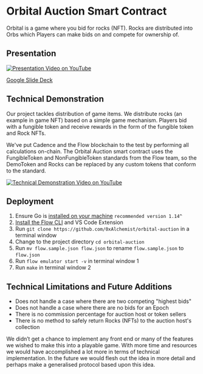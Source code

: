 # Orbital Auction Smart Contract

Orbital is a game where you bid for rocks (NFT). Rocks are distributed into Orbs which Players can make bids on and compete for ownership of.

## Presentation

[![Presentation Video on YouTube](https://img.youtube.com/vi/V7a-qwlKKys/0.jpg)](https://www.youtube.com/watch?v=V7a-qwlKKys)

[Google Slide Deck](https://docs.google.com/presentation/d/1-nXWwUu8lvQ9sxyn1ichKejXjUx8xVSiLnA0J2rFk0k/)

## Technical Demonstration

Our project tackles distribution of game items. We distribute rocks (an example in game NFT) based on a simple game mechanism. Players bid with a fungible token and receive rewards in the form of the fungible token and Rock NFTs.

We've put Cadence and the Flow blockchain to the test by performing all calculations on-chain. The Orbital Auction smart contract uses the FungibleToken and NonFungibleToken standards from the Flow team, so the DemoToken and Rocks can be replaced by any custom tokens that conform to the standard.

[![Technical Demonstration Video on YouTube](https://img.youtube.com/vi/WwAQOymEvkA/0.jpg)](https://www.youtube.com/watch?v=WwAQOymEvkA)

## Deployment

1. Ensure Go is [installed on your machine](https://golang.org/dl/) `recommended version 1.14^`
2. [Install the Flow CLI](https://docs.onflow.org/docs/cli) and VS Code Extension
3. Run `git clone https://github.com/0xAlchemist/orbital-auction` in a terminal window
4. Change to the project directory `cd orbital-auction`
5. Run `mv flow.sample.json flow.json` to rename `flow.sample.json` to `flow.json` 
6. Run `flow emulator start -v` in terminal window 1
7. Run `make` in terminal window 2

## Technical Limitations and Future Additions

- Does not handle a case where there are two competing "highest bids"
- Does not handle a case where there are no bids for an Epoch
- There is no commission percentage for auction host or token sellers
- There is no method to safely return Rocks (NFTs) to the auction host's collection

We didn’t get a chance to implement any front end or many of the features we wished to make this into a playable game. With more time and resources we would have accomplished a lot more in terms of technical implementation. In the future we would flesh out the idea in more detail and perhaps make a generalised protocol based upon this idea.
